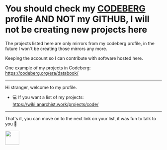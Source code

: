 # You should check my [CODEBERG](https://codeberg.org/era) profile AND NOT my GITHUB, I will not be creating new projects here

The projects listed here are only mirrors from my codeberg profile, in the future I won`t be creating those mirrors any more.

Keeping the account so I can contribute with software hosted here.

One example of my projects in Codeberg: https://codeberg.org/era/databook/

---

Hi stranger, welcome to my profile.


- 💻 If you want a list of my projects: https://wiki.anarchist.work/projects/code/

---

That's it, you can move on to the next link on your list, it was fun to talk to you 👋

<a href="https://endsoftwarepatents.org/innovating-without-patents"><img style="height: 45px;" src="https://static.fsf.org/nosvn/esp/logos/patent-free.svg"></a>
